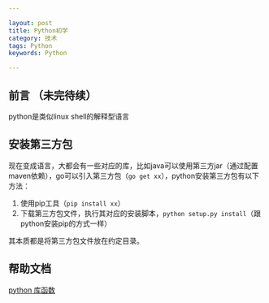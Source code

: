 ```yaml
---

layout: post
title: Python初学
category: 技术
tags: Python
keywords: Python

---
```


## 前言 （未完待续）

python是类似linux shell的解释型语言

## 安装第三方包

现在变成语言，大都会有一些对应的库，比如java可以使用第三方jar（通过配置maven依赖），go可以引入第三方包（`go get xx`），python安装第三方包有以下方法：

1. 使用pip工具（`pip install xx`）
2. 下载第三方包文件，执行其对应的安装脚本，`python setup.py install`（跟python安装pip的方式一样）

其本质都是将第三方包文件放在约定目录。

  

## 帮助文档

[python 库函数][]

[python 库函数]: https://docs.python.org/2/library/